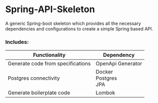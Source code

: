# Spring-API-Skeleton

A generic Spring-boot skeleton which provides all the necessary dependencies and configurations to create a simple Spring based API.

### Includes:
  
| Functionality                               | Dependency                             |
| -------------                               | -------------                          |
| Generate code from specifications           | OpenApi Generator                      |
| Postgres connectivity                       | Docker</br>Postgres</br>JPA</br>       |
| Generate boilerplate code                   | Lombok                                 |
